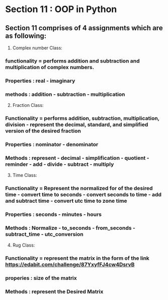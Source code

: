 # Section 11 : OOP in Python
## Section 11 comprises of 4 assignments which are as following:
1. Complex number Class:
### functionality = performs addition and subtraction and multiplication of complex numbers.
### Properties : real - imaginary
### methods : addition - subtraction - multiplication

2. Fraction Class:
### Functionality = performs addition, subtraction, multiplication, division - represent the decimal, standard, and simplified version of the desired fraction
### Properties : nominator - denominator
### Methods : represent - decimal - simplification - quotient - reminder - add - divide - subtract - multiply

3. Time Class:
### Functionality = Represent the normalized for of the desired time - convert time to seconds - convert seconds to time - add and subtract time - convert utc time to zone time
### Properties : seconds - minutes - hours
### Methods : Normalize - to_seconds - from_seconds - subtract_time - utc_conversion

4. Rug Class:
### Functionality = represent the matrix in the form of the link https://edabit.com/challenge/87YxyfFJ4cw4DsrvB
### properies : size of the matrix
### Methods : represent the Desired Matrix